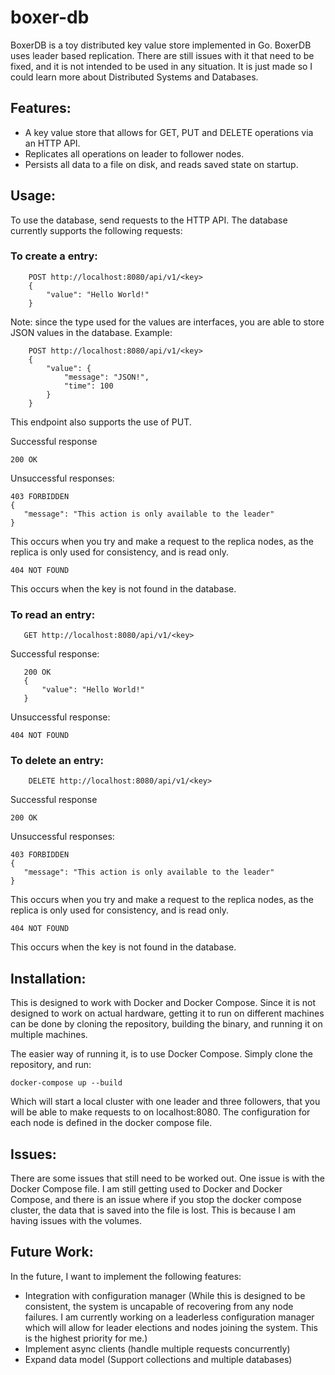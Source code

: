 # boxer-db
BoxerDB is a toy distributed key value store implemented in Go. BoxerDB uses leader based replication. There are still issues with it that need to be fixed, and it is not intended to be used in any situation. It is just made so I could learn more about Distributed Systems and Databases.

 ## Features:
 - A key value store that allows for GET, PUT and DELETE operations via an HTTP API.
 - Replicates all operations on leader to follower nodes.
 - Persists all data to a file on disk, and reads saved state on startup.

 ## Usage:
 To use the database, send requests to the HTTP API. The database currently supports the following requests:

 ### To create a entry:
```
    POST http://localhost:8080/api/v1/<key>
    {
        "value": "Hello World!"
    }
 ```
Note: since the type used for the values are interfaces, you are able to store JSON values in the database. Example:
```
    POST http://localhost:8080/api/v1/<key>
    {
        "value": {
            "message": "JSON!",
            "time": 100
        }
    }
 ```
 This endpoint also supports the use of PUT.

 Successful response
 ```
 200 OK
 ```

 Unsuccessful responses:
 ```
 403 FORBIDDEN
{
	"message": "This action is only available to the leader"
}
``` 
This occurs when you try and make a request to the replica nodes, as the replica is only used for consistency, and is read only.

```
404 NOT FOUND
```
This occurs when the key is not found in the database.

 ### To read an entry:
 ```
    GET http://localhost:8080/api/v1/<key>
 ```
 Successful response:
 ```
    200 OK
    {
        "value": "Hello World!"
    }
```
Unsuccessful response:
```
404 NOT FOUND
```

### To delete an entry:

```
    DELETE http://localhost:8080/api/v1/<key>
 ```
 Successful response
 ```
 200 OK
 ```
 Unsuccessful responses:
 ```
 403 FORBIDDEN
{
	"message": "This action is only available to the leader"
}
``` 
This occurs when you try and make a request to the replica nodes, as the replica is only used for consistency, and is read only.
```
404 NOT FOUND
```
This occurs when the key is not found in the database.


 ## Installation:
 This is designed to work with Docker and Docker Compose. Since it is not designed to work on actual hardware, getting it to run on different machines can be done by cloning the repository, building the binary, and running it on multiple machines.

 The easier way of running it, is to use Docker Compose. Simply clone the repository, and run:
 ```
 docker-compose up --build
 ```
Which will start a local cluster with one leader and three followers, that you will be able to make requests to on localhost:8080. The configuration for each node is defined in the docker compose file.

## Issues:
There are some issues that still need to be worked out. One issue is with the Docker Compose file. I am still getting used to Docker and Docker Compose, and there is an issue where if you stop the docker compose cluster, the data that is saved into the file is lost. This is because I am having issues with the volumes.


 ## Future Work:
 In the future, I want to implement the following features:
  - Integration with configuration manager (While this is designed to be consistent, the system is uncapable of recovering from any node failures. I am currently working on a leaderless configuration manager which will allow for leader elections and nodes joining the system. This is the highest priority for me.)
 - Implement async clients (handle multiple requests concurrently)
 - Expand data model (Support collections and multiple databases)

